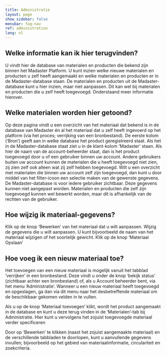 ```yaml
---
title: Administratie
layout: page
show_sidebar: false
menubar: faq-nav
ref: administration
lang: nl
---
```


## Welke informatie kan ik hier terugvinden?
U vindt hier de database van materialen en producten die bekend zijn binnen het Madaster Platform. U kunt inzien welke nieuwe materialen en producten u zelf heeft aangemaakt en welke materialen en producten er in de Madaster-database staan. De materialen en producten uit de Madaster-database kunt u hier inzien, maar niet aanpassen. Dit kan wel bij materialen en producten die u zelf heeft toegevoegd. Onderstaand meer informatie hierover.

## Welke materialen worden hier getoond?
Op deze pagina vindt u een overzicht van het materiaal dat bekend is in de database van Madaster én al het materiaal dat u zelf heeft ingevoerd op het platform (via het proces; verrijking van een bronbestand). De eerste kolom (‘Bron’) geeft aan in welke database het product geregistreerd staat. Als het in de Madaster-database staat ziet u in de klant-kolom 'Madaster' staan. Als hier de naam van de account-beheerder staat, dan is het product toegevoegd door u of een gebruiker binnen uw account. Andere gebruikers buiten uw account kunnen de materialen die u heeft toegevoegd niet zien, zij zien zelf ook alleen wat zij zelf hebben toegevoegd. Wilt u een overzicht met materialen die binnen uw account zelf zijn toegevoegd, dan kunt u door middel van het filter-icoon een selectie maken van de gewenste gegevens. De Madaster-database is voor iedere gebruiker zichtbaar. Deze gegevens kunnen niet aangepast worden. Materialen en producten die zelf zijn toegevoegd kunnen wel bewerkt worden, maar dit is afhankelijk van de rechten van de gebruiker.

## Hoe wijzig ik materiaal-gegevens?
Klik op de knop ‘Bewerken’ van het materiaal dat u wilt aanpassen.
Wijzig de gegevens die u wilt aanpassen. U kunt bijvoorbeeld de naam van het materiaal wijzigen of het soortelijk gewicht.
Klik op de knop ‘Materiaal Opslaan’

## Hoe voeg ik een nieuw materiaal toe?
Het toevoegen van een nieuw materiaal is mogelijk vanuit het tabblad ‘verrijken’ in een bronbestand. Deze vindt u onder de knop ‘bekijk status’ (zichtbaar achter een bronbestand) of, als u Account beheerder bent, via het menu ‘Administratie’. Wanneer u een nieuw materiaal heeft toegevoegd en opgeslagen, ga dan via dit menu naar het desbetreffende materiaal om de beschikbaar gekomen velden in te vullen.

Als u op de knop ‘Materiaal toevoegen’ klikt, wordt het product aangemaakt in de database en kunt u deze terug vinden in de ‘Materialen’-tab bij Administratie. Hier kunt u vervolgens het zojuist toegevoegde materiaal verder specificeren

Door op ‘Bewerken’ te klikken (naast het zojuist aangemaakte materiaal) en de verschillende tabbladen te doorlopen, kunt u aanvullende gegevens invullen; bijvoorbeeld op het gebied van materiaalinformatie, circulariteit en zoekcriteria.